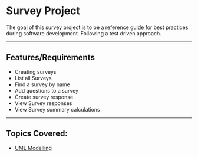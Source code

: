 # Survey Project

The goal of this survey project is to be a reference guide for best practices during software development.
Following a test driven approach.

---

## Features/Requirements

- Creating surveys
- List all Surveys
- Find a survey by name
- Add questions to a survey
- Create survey response
- View Survey responses
- View Survey summary calculations

---

## **Topics Covered:**

- [UML Modelling](documentation/UMLModelling.md)
